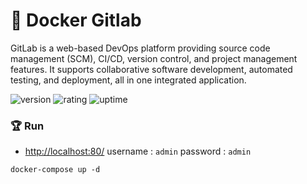 # 🎉 Docker Gitlab

GitLab is a web-based DevOps platform providing source code management (SCM), CI/CD, version control, and project management features. It supports collaborative software development, automated testing, and deployment, all in one integrated application.

![version](https://img.shields.io/badge/version-1.0-blue)
![rating](https://img.shields.io/badge/rating-★★★★★-yellow)
![uptime](https://img.shields.io/badge/uptime-100%25-brightgreen)

### 🏆 Run

- [http://localhost:80/](http://localhost:80/) username : `admin` password : `admin`

```shell
docker-compose up -d
```

